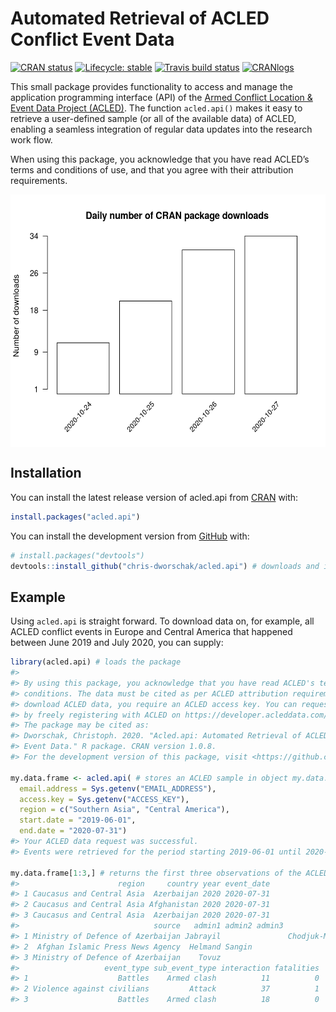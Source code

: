 
<!-- README.md is generated from README.Rmd. Please edit that file -->

# Automated Retrieval of ACLED Conflict Event Data

<!-- badges: start -->

[![CRAN
status](https://www.r-pkg.org/badges/version-last-release/acled.api)](https://CRAN.R-project.org/package=acled.api)
[![Lifecycle:
stable](https://img.shields.io/badge/lifecycle-stable-brightgreen.svg)](https://www.tidyverse.org/lifecycle/#stable)
[![Travis build
status](https://travis-ci.com/chris-dworschak/acled.api.svg?branch=master)](https://travis-ci.com/chris-dworschak/acled.api)
[![CRANlogs](http://cranlogs.r-pkg.org/badges/grand-total/acled.api)](https://CRAN.R-project.org/package=acled.api)
<!-- badges: end -->

This small package provides functionality to access and manage the
application programming interface (API) of the [Armed Conflict Location
& Event Data Project (ACLED)](https://acleddata.com/). The function
`acled.api()` makes it easy to retrieve a user-defined sample (or all of
the available data) of ACLED, enabling a seamless integration of regular
data updates into the research work flow.

When using this package, you acknowledge that you have read ACLED’s
terms and conditions of use, and that you agree with their attribution
requirements.

<img src="man/figures/README-downloads-1.png" width="525" height="404" style="display: block; margin: auto;" />

## Installation

You can install the latest release version of acled.api from
[CRAN](https://CRAN.R-project.org) with:

``` r
install.packages("acled.api")
```

You can install the development version from
[GitHub](https://github.com/) with:

``` r
# install.packages("devtools")
devtools::install_github("chris-dworschak/acled.api") # downloads and installs the package
```

## Example

Using `acled.api` is straight forward. To download data on, for example,
all ACLED conflict events in Europe and Central America that happened
between June 2019 and July 2020, you can supply:

``` r
library(acled.api) # loads the package
#> 
#> By using this package, you acknowledge that you have read ACLED's terms and
#> conditions. The data must be cited as per ACLED attribution requirements. To
#> download ACLED data, you require an ACLED access key. You can request your key
#> by freely registering with ACLED on https://developer.acleddata.com/.
#> The package may be cited as:
#> Dworschak, Christoph. 2020. "Acled.api: Automated Retrieval of ACLED Conflict
#> Event Data." R package. CRAN version 1.0.8.
#> For the development version of this package, visit <https://github.com/chris-dworschak/acled.api/>

my.data.frame <- acled.api( # stores an ACLED sample in object my.data.frame
  email.address = Sys.getenv("EMAIL_ADDRESS"),
  access.key = Sys.getenv("ACCESS_KEY"),
  region = c("Southern Asia", "Central America"), 
  start.date = "2019-06-01", 
  end.date = "2020-07-31")
#> Your ACLED data request was successful. 
#> Events were retrieved for the period starting 2019-06-01 until 2020-07-31.

my.data.frame[1:3,] # returns the first three observations of the ACLED sample
#>                      region     country year event_date
#> 1 Caucasus and Central Asia  Azerbaijan 2020 2020-07-31
#> 2 Caucasus and Central Asia Afghanistan 2020 2020-07-31
#> 3 Caucasus and Central Asia  Azerbaijan 2020 2020-07-31
#>                              source   admin1 admin2 admin3          location
#> 1 Ministry of Defence of Azerbaijan Jabrayil               Chodjuk-Mardjanli
#> 2  Afghan Islamic Press News Agency  Helmand Sangin                   Sangin
#> 3 Ministry of Defence of Azerbaijan    Tovuz                          Aghdam
#>                   event_type sub_event_type interaction fatalities
#> 1                    Battles    Armed clash          11          0
#> 2 Violence against civilians         Attack          37          1
#> 3                    Battles    Armed clash          18          0
```
